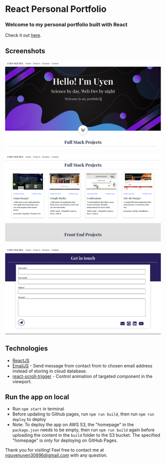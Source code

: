 # React Personal Portfolio 

### Welcome to my personal portfolio built with React

Check it out [here](https://uyennguyen30696.github.io/react-portfolio/).

## Screenshots

![Screenshot](./portfolio/screenshots/home.png)

![Screenshot](./portfolio/screenshots/projects.png)

![Screenshot](./portfolio/screenshots/contact.png)

## Technologies

* [ReactJS](https://reactjs.org/)
* [EmailJS](https://www.emailjs.com/) - Send message from contact from to chosen email address instead of storing in cloud database.
* [react-scroll-trigger](https://www.npmjs.com/package/react-scroll-trigger) - Control 
animation of targeted component in the viewport.

## Run the app on local

* Run `npm start` in terminal
* Before updating to Github pages, run `npm run build`, then run `npm run deploy` to deploy
* Note: To deploy the app on AWS S3, the "homepage" in the `package.json` needs to be empty, then run `npm run build` again before uploading the content in the `build` folder to the S3 bucket. The specified "homepage" is only for deploying on GitHub Pages.

Thank you for visiting! Feel free to contact me at nguyenuyen30696@gmail.com with any question.
